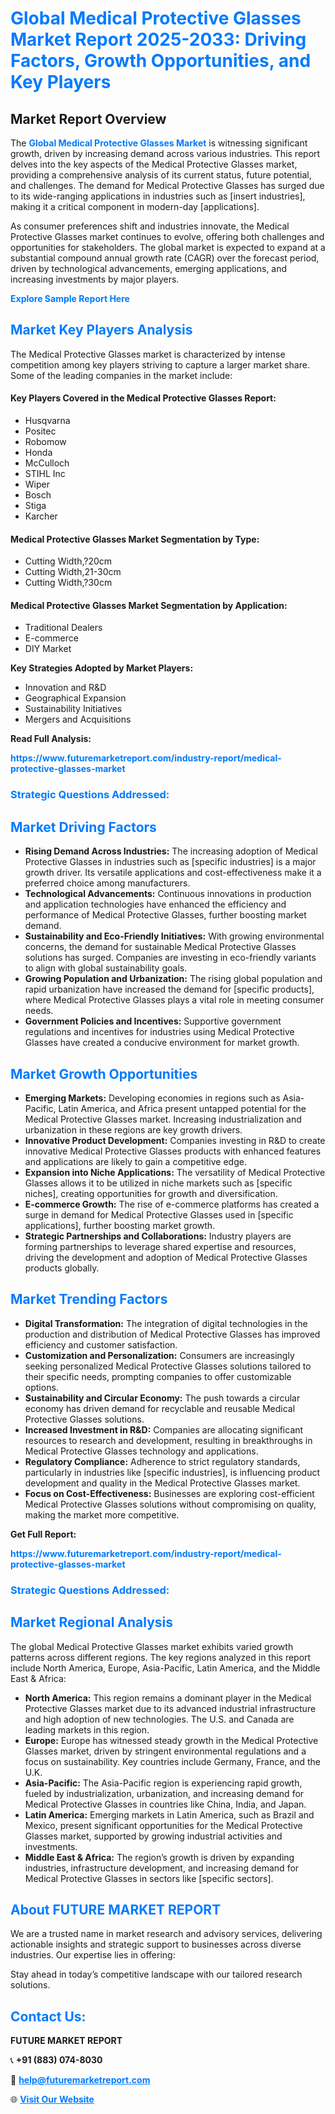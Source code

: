 <h1 style="color: #007BFF;">Global Medical Protective Glasses Market Report 2025-2033: Driving Factors, Growth Opportunities, and Key Players</h1>

<section id="overview">
<h2>Market Report Overview</h2>
<p>The <a href="https://www.futuremarketreport.com/industry-report/medical-protective-glasses-market" style="color: #007BFF; text-decoration: none;"><strong>Global Medical Protective Glasses Market</strong></a> is witnessing significant growth, driven by increasing demand across various industries. This report delves into the key aspects of the Medical Protective Glasses market, providing a comprehensive analysis of its current status, future potential, and challenges. The demand for Medical Protective Glasses has surged due to its wide-ranging applications in industries such as [insert industries], making it a critical component in modern-day [applications].</p>
<p>As consumer preferences shift and industries innovate, the Medical Protective Glasses market continues to evolve, offering both challenges and opportunities for stakeholders. The global market is expected to expand at a substantial compound annual growth rate (CAGR) over the forecast period, driven by technological advancements, emerging applications, and increasing investments by major players.</p>
</section>

<section id="overview">
<p><a href="https://www.futuremarketreport.com/request-sample/reportId=34930" style="color: #007BFF; text-decoration: none;"><strong>Explore Sample Report Here</strong></a></p>
</section>

<section id="key-players">
<h2 style="color: #007BFF;">Market Key Players Analysis</h2>
<p>The Medical Protective Glasses market is characterized by intense competition among key players striving to capture a larger market share. Some of the leading companies in the market include:</p>
<h4>Key Players Covered in the Medical Protective Glasses Report:</h4>
<ul><li>Husqvarna</li><li>Positec</li><li>Robomow</li><li>Honda</li><li>McCulloch</li><li>STIHL Inc</li><li>Wiper</li><li>Bosch</li><li>Stiga</li><li>Karcher</li></ul>
<h4>Medical Protective Glasses Market Segmentation by Type:</h4>
<ul><li>Cutting Width,?20cm</li><li>Cutting Width,21-30cm</li><li>Cutting Width,?30cm</li></ul>

<h4>Medical Protective Glasses Market Segmentation by Application:</h4>
<ul><li>Traditional Dealers</li><li>E-commerce</li><li>DIY Market</li></ul>
<p><strong>Key Strategies Adopted by Market Players:</strong></p>
<ul>
<li>Innovation and R&D</li>
<li>Geographical Expansion</li>
<li>Sustainability Initiatives</li>
<li>Mergers and Acquisitions</li>
</ul>
</section>

<section>
<p><strong>Read Full Analysis: </strong></p><a href="https://www.futuremarketreport.com/industry-report/medical-protective-glasses-market" style="color: #007BFF; text-decoration: none;"><strong>https://www.futuremarketreport.com/industry-report/medical-protective-glasses-market</strong></a>
<h3 style="color: #007BFF;">Strategic Questions Addressed:</h3>
</section>

<section id="driving-factors">
<h2 style="color: #007BFF;">Market Driving Factors</h2>
<ul>
<li><strong>Rising Demand Across Industries:</strong> The increasing adoption of Medical Protective Glasses in industries such as [specific industries] is a major growth driver. Its versatile applications and cost-effectiveness make it a preferred choice among manufacturers.</li>
<li><strong>Technological Advancements:</strong> Continuous innovations in production and application technologies have enhanced the efficiency and performance of Medical Protective Glasses, further boosting market demand.</li>
<li><strong>Sustainability and Eco-Friendly Initiatives:</strong> With growing environmental concerns, the demand for sustainable Medical Protective Glasses solutions has surged. Companies are investing in eco-friendly variants to align with global sustainability goals.</li>
<li><strong>Growing Population and Urbanization:</strong> The rising global population and rapid urbanization have increased the demand for [specific products], where Medical Protective Glasses plays a vital role in meeting consumer needs.</li>
<li><strong>Government Policies and Incentives:</strong> Supportive government regulations and incentives for industries using Medical Protective Glasses have created a conducive environment for market growth.</li>
</ul>
</section>

<section id="growth-opportunities">
<h2 style="color: #007BFF;">Market Growth Opportunities</h2>
<ul>
<li><strong>Emerging Markets:</strong> Developing economies in regions such as Asia-Pacific, Latin America, and Africa present untapped potential for the Medical Protective Glasses market. Increasing industrialization and urbanization in these regions are key growth drivers.</li>
<li><strong>Innovative Product Development:</strong> Companies investing in R&D to create innovative Medical Protective Glasses products with enhanced features and applications are likely to gain a competitive edge.</li>
<li><strong>Expansion into Niche Applications:</strong> The versatility of Medical Protective Glasses allows it to be utilized in niche markets such as [specific niches], creating opportunities for growth and diversification.</li>
<li><strong>E-commerce Growth:</strong> The rise of e-commerce platforms has created a surge in demand for Medical Protective Glasses used in [specific applications], further boosting market growth.</li>
<li><strong>Strategic Partnerships and Collaborations:</strong> Industry players are forming partnerships to leverage shared expertise and resources, driving the development and adoption of Medical Protective Glasses products globally.</li>
</ul>
</section>

<section id="trending-factors">
<h2 style="color: #007BFF;">Market Trending Factors</h2>
<ul>
<li><strong>Digital Transformation:</strong> The integration of digital technologies in the production and distribution of Medical Protective Glasses has improved efficiency and customer satisfaction.</li>
<li><strong>Customization and Personalization:</strong> Consumers are increasingly seeking personalized Medical Protective Glasses solutions tailored to their specific needs, prompting companies to offer customizable options.</li>
<li><strong>Sustainability and Circular Economy:</strong> The push towards a circular economy has driven demand for recyclable and reusable Medical Protective Glasses solutions.</li>
<li><strong>Increased Investment in R&D:</strong> Companies are allocating significant resources to research and development, resulting in breakthroughs in Medical Protective Glasses technology and applications.</li>
<li><strong>Regulatory Compliance:</strong> Adherence to strict regulatory standards, particularly in industries like [specific industries], is influencing product development and quality in the Medical Protective Glasses market.</li>
<li><strong>Focus on Cost-Effectiveness:</strong> Businesses are exploring cost-efficient Medical Protective Glasses solutions without compromising on quality, making the market more competitive.</li>
</ul>
</section>

<section>
<p><strong>Get Full Report: </strong></p><a href="https://www.futuremarketreport.com/industry-report/medical-protective-glasses-market" style="color: #007BFF; text-decoration: none;"><strong>https://www.futuremarketreport.com/industry-report/medical-protective-glasses-market</strong></a>
<h3 style="color: #007BFF;">Strategic Questions Addressed:</h3>
</section>


<section id="regional-analysis">
<h2 style="color: #007BFF;">Market Regional Analysis</h2>
<p>The global Medical Protective Glasses market exhibits varied growth patterns across different regions. The key regions analyzed in this report include North America, Europe, Asia-Pacific, Latin America, and the Middle East & Africa:</p>
<ul>
<li><strong>North America:</strong> This region remains a dominant player in the Medical Protective Glasses market due to its advanced industrial infrastructure and high adoption of new technologies. The U.S. and Canada are leading markets in this region.</li>
<li><strong>Europe:</strong> Europe has witnessed steady growth in the Medical Protective Glasses market, driven by stringent environmental regulations and a focus on sustainability. Key countries include Germany, France, and the U.K.</li>
<li><strong>Asia-Pacific:</strong> The Asia-Pacific region is experiencing rapid growth, fueled by industrialization, urbanization, and increasing demand for Medical Protective Glasses in countries like China, India, and Japan.</li>
<li><strong>Latin America:</strong> Emerging markets in Latin America, such as Brazil and Mexico, present significant opportunities for the Medical Protective Glasses market, supported by growing industrial activities and investments.</li>
<li><strong>Middle East & Africa:</strong> The region’s growth is driven by expanding industries, infrastructure development, and increasing demand for Medical Protective Glasses in sectors like [specific sectors].</li>
</ul>
</section>

<footer>
<h2 style="color: #007BFF;">About FUTURE MARKET REPORT</h2>
<p>We are a trusted name in market research and advisory services, delivering actionable insights and strategic support to businesses across diverse industries. Our expertise lies in offering:</p>

<p>Stay ahead in today’s competitive landscape with our tailored research solutions.</p>

<h2 style="color: #007BFF;">Contact Us:</h2>
<p><strong>FUTURE MARKET REPORT</strong></p>
<p>📞 <strong>+91 (883) 074-8030</strong></p>
<p>📧 <strong><a href="mailto:help@futuremarketreport.com" style="color: #007BFF;">help@futuremarketreport.com</a></strong></p>
<p>🌐 <strong><a href="https://www.futuremarketreport.com/" style="color: #007BFF;">Visit Our Website</a></strong></p>
</footer>